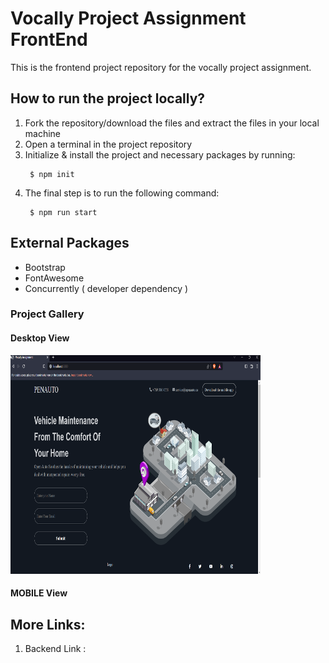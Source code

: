# Vocally Project Assignment FrontEnd

This is the frontend project repository for the vocally project assignment.

## How to run the project locally?
1. Fork the repository/download the files and extract the files in your local machine
2. Open a terminal in the project repository
3. Initialize & install the project and necessary packages by running: 
   ```
    $ npm init 
   ```
4. The final step is to run the following command: 
   ```
    $ npm run start
   ```

## External Packages 
- Bootstrap
- FontAwesome
- Concurrently ( developer dependency )

### Project Gallery
#### Desktop View
<img src="/1.png" width="400" height="350"  alt="" >

#### MOBILE View

## More Links: 
1. Backend Link : 

